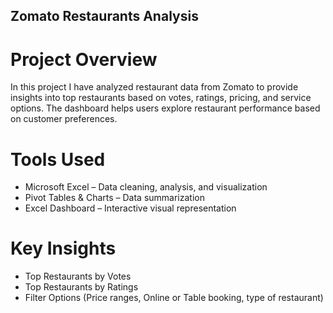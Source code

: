 ## Zomato Restaurants Analysis

# Project Overview

In this project I have analyzed restaurant data from Zomato to provide insights into top restaurants based on votes, ratings, pricing, and service options. The dashboard helps users explore restaurant performance based on customer preferences.

# Tools Used

- Microsoft Excel – Data cleaning, analysis, and visualization
- Pivot Tables & Charts – Data summarization
- Excel Dashboard – Interactive visual representation

# Key Insights

- Top Restaurants by Votes
- Top Restaurants by Ratings
- Filter Options (Price ranges, Online or Table booking, type of restaurant)

